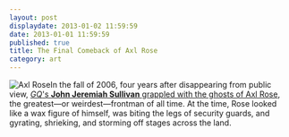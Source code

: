 ```yaml
---
layout: post
displaydate: 2013-01-02 11:59:59
date: 2013-01-01 11:59:59
published: true
title: The Final Comeback of Axl Rose
category: art
---
```


![Axl Rose](http://sethmnookin.com/wp-content/uploads/2013/08/Screen-Shot-2013-08-16-at-3.29.06-PM.png)In the fall of 2006, four years after disappearing from public view, [_GQ_'s **John Jeremiah Sullivan** grappled with the ghosts of Axl Rose](http://www.gq.com/entertainment/celebrities/200609/final-comeback-axl-rose?printable=true), the greatest—or weirdest—frontman of all time. At the time, Rose looked like a wax figure of himself, was biting the legs of security guards, and gyrating, shrieking, and storming off stages across the land.